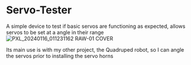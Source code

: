 # Servo-Tester
A simple device to test if basic servos are functioning as expected, allows servos to be set at a angle in their range
![PXL_20240116_011231162 RAW-01 COVER](https://github.com/Shane-Wood-TL/Servo-Tester/assets/15756211/ee0accb0-8677-426f-b50a-9928b917ac08)

Its main use is with my other project, the Quadruped robot, so I can angle the servos prior to installing the servo horns
